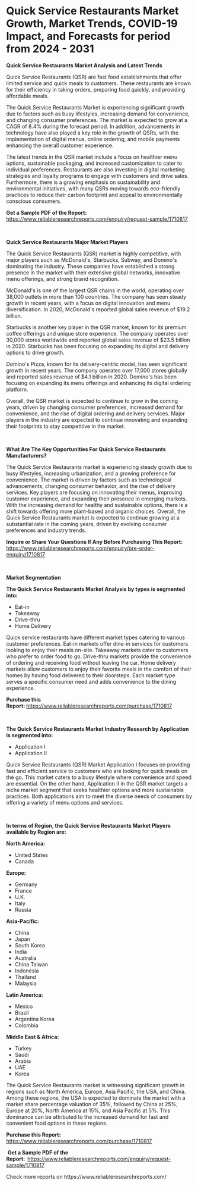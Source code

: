 <p><h1>Quick Service Restaurants Market Growth, Market Trends, COVID-19 Impact, and Forecasts for period from 2024 - 2031</h1></p><p><strong>Quick Service Restaurants Market Analysis and Latest Trends</strong></p>
<p><p>Quick Service Restaurants (QSR) are fast food establishments that offer limited service and quick meals to customers. These restaurants are known for their efficiency in taking orders, preparing food quickly, and providing affordable meals.</p><p>The Quick Service Restaurants Market is experiencing significant growth due to factors such as busy lifestyles, increasing demand for convenience, and changing consumer preferences. The market is expected to grow at a CAGR of 8.4% during the forecast period. In addition, advancements in technology have also played a key role in the growth of QSRs, with the implementation of digital menus, online ordering, and mobile payments enhancing the overall customer experience.</p><p>The latest trends in the QSR market include a focus on healthier menu options, sustainable packaging, and increased customization to cater to individual preferences. Restaurants are also investing in digital marketing strategies and loyalty programs to engage with customers and drive sales. Furthermore, there is a growing emphasis on sustainability and environmental initiatives, with many QSRs moving towards eco-friendly practices to reduce their carbon footprint and appeal to environmentally conscious consumers.</p></p>
<p><strong>Get a Sample PDF of the Report:&nbsp;</strong> <a href="https://www.reliableresearchreports.com/enquiry/request-sample/1710817">https://www.reliableresearchreports.com/enquiry/request-sample/1710817</a></p>
<p>&nbsp;</p>
<p><strong>Quick Service Restaurants Major Market Players</strong></p>
<p><p>The Quick Service Restaurants (QSR) market is highly competitive, with major players such as McDonald's, Starbucks, Subway, and Domino's dominating the industry. These companies have established a strong presence in the market with their extensive global networks, innovative menu offerings, and strong brand recognition.</p><p>McDonald's is one of the largest QSR chains in the world, operating over 38,000 outlets in more than 100 countries. The company has seen steady growth in recent years, with a focus on digital innovation and menu diversification. In 2020, McDonald's reported global sales revenue of $19.2 billion.</p><p>Starbucks is another key player in the QSR market, known for its premium coffee offerings and unique store experience. The company operates over 30,000 stores worldwide and reported global sales revenue of $23.5 billion in 2020. Starbucks has been focusing on expanding its digital and delivery options to drive growth.</p><p>Domino's Pizza, known for its delivery-centric model, has seen significant growth in recent years. The company operates over 17,000 stores globally and reported sales revenue of $4.1 billion in 2020. Domino's has been focusing on expanding its menu offerings and enhancing its digital ordering platform.</p><p>Overall, the QSR market is expected to continue to grow in the coming years, driven by changing consumer preferences, increased demand for convenience, and the rise of digital ordering and delivery services. Major players in the industry are expected to continue innovating and expanding their footprints to stay competitive in the market.</p></p>
<p>&nbsp;</p>
<p><strong>What Are The Key Opportunities For Quick Service Restaurants Manufacturers?</strong></p>
<p><p>The Quick Service Restaurants market is experiencing steady growth due to busy lifestyles, increasing urbanization, and a growing preference for convenience. The market is driven by factors such as technological advancements, changing consumer behavior, and the rise of delivery services. Key players are focusing on innovating their menus, improving customer experience, and expanding their presence in emerging markets. With the increasing demand for healthy and sustainable options, there is a shift towards offering more plant-based and organic choices. Overall, the Quick Service Restaurants market is expected to continue growing at a substantial rate in the coming years, driven by evolving consumer preferences and industry trends.</p></p>
<p><strong>Inquire or Share Your Questions If Any Before Purchasing This Report:</strong> <a href="https://www.reliableresearchreports.com/enquiry/pre-order-enquiry/1710817">https://www.reliableresearchreports.com/enquiry/pre-order-enquiry/1710817</a></p>
<p>&nbsp;</p>
<p><strong>Market Segmentation</strong></p>
<p><strong>The Quick Service Restaurants Market Analysis by types is segmented into:</strong></p>
<p><ul><li>Eat-in</li><li>Takeaway</li><li>Drive-thru</li><li>Home Delivery</li></ul></p>
<p><p>Quick service restaurants have different market types catering to various customer preferences. Eat-in markets offer dine-in services for customers looking to enjoy their meals on-site. Takeaway markets cater to customers who prefer to order food to go. Drive-thru markets provide the convenience of ordering and receiving food without leaving the car. Home delivery markets allow customers to enjoy their favorite meals in the comfort of their homes by having food delivered to their doorsteps. Each market type serves a specific consumer need and adds convenience to the dining experience.</p></p>
<p><strong>Purchase this Report:&nbsp;</strong><a href="https://www.reliableresearchreports.com/purchase/1710817">https://www.reliableresearchreports.com/purchase/1710817</a></p>
<p>&nbsp;</p>
<p><strong>The Quick Service Restaurants Market Industry Research by Application is segmented into:</strong></p>
<p><ul><li>Application I</li><li>Application II</li></ul></p>
<p><p>Quick Service Restaurants (QSR) Market Application I focuses on providing fast and efficient service to customers who are looking for quick meals on the go. This market caters to a busy lifestyle where convenience and speed are essential. On the other hand, Application II in the QSR market targets a niche market segment that seeks healthier options and more sustainable practices. Both applications aim to meet the diverse needs of consumers by offering a variety of menu options and services.</p></p>
<p>&nbsp;</p>
<p><strong>In terms of Region, the Quick Service Restaurants Market Players available by Region are:</strong></p>
<p>
    <p> <strong> North America: </strong>
        <ul>
            <li>United States</li>
            <li>Canada</li>
        </ul>
        </p> 
    <p> <strong> Europe: </strong>
        <ul>
            <li>Germany</li>
            <li>France</li>
            <li>U.K.</li>
            <li>Italy</li>
            <li>Russia</li>
        </ul>
        </p> 
    <p> <strong> Asia-Pacific: </strong>
        <ul>
            <li>China</li>
            <li>Japan</li>
            <li>South Korea</li>
            <li>India</li>
            <li>Australia</li>
            <li>China Taiwan</li>
            <li>Indonesia</li>
            <li>Thailand</li>
            <li>Malaysia</li>
        </ul>
        </p> 
    <p> <strong> Latin America: </strong>
        <ul>
            <li>Mexico</li>
            <li>Brazil</li>
            <li>Argentina Korea</li>
            <li>Colombia</li>
        </ul>
        </p> 
    <p> <strong> Middle East & Africa: </strong>
        <ul>
            <li>Turkey</li>
            <li>Saudi</li>
            <li>Arabia</li>
            <li>UAE</li>
            <li>Korea</li>
        </ul>
    </p>
    </p>
<p><p>The Quick Service Restaurants market is witnessing significant growth in regions such as North America, Europe, Asia Pacific, the USA, and China. Among these regions, the USA is expected to dominate the market with a market share percentage valuation of 35%, followed by China at 25%, Europe at 20%, North America at 15%, and Asia Pacific at 5%. This dominance can be attributed to the increased demand for fast and convenient food options in these regions.</p></p>
<p><strong>Purchase this Report: </strong><a href="https://www.reliableresearchreports.com/purchase/1710817">https://www.reliableresearchreports.com/purchase/1710817</a></p>
<p>&nbsp;<strong>Get a Sample PDF of the Report:&nbsp;&nbsp;</strong><a href="https://www.reliableresearchreports.com/enquiry/request-sample/1710817">https://www.reliableresearchreports.com/enquiry/request-sample/1710817</a></p>
<p><strong></strong></p>
<p>Check more reports on https://www.reliableresearchreports.com/</p>